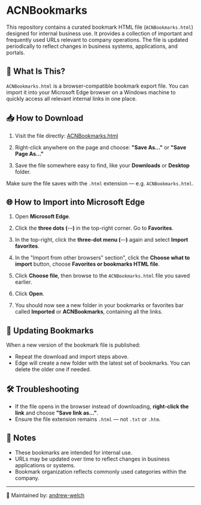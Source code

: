 # ACNBookmarks

This repository contains a curated bookmark HTML file (`ACNBookmarks.html`) designed for internal business use. It provides a collection of important and frequently used URLs relevant to company operations. The file is updated periodically to reflect changes in business systems, applications, and portals.

## 🔗 What Is This?

`ACNBookmarks.html` is a browser-compatible bookmark export file. You can import it into your Microsoft Edge browser on a Windows machine to quickly access all relevant internal links in one place.

## 📥 How to Download

1. Visit the file directly:
   [ACNBookmarks.html](https://github.com/andrew-welch/ACNBookmarks/raw/main/content/ACNBookmarks.html)

2. Right-click anywhere on the page and choose:
   **"Save As..."** or **"Save Page As..."**

3. Save the file somewhere easy to find, like your **Downloads** or **Desktop** folder.

Make sure the file saves with the `.html` extension — e.g. `ACNBookmarks.html`.

## 🌐 How to Import into Microsoft Edge

1. Open **Microsoft Edge**.

1. Click the **three dots (⋯)** in the top-right corner. Go to **Favorites**.

1. In the top-right, click the **three-dot menu (⋯)** again and select **Import favorites**.

1. In the "Import from other browsers" section", click the **Choose what to import** button, choose **Favorites or bookmarks HTML file**.

1. Click **Choose file**, then browse to the `ACNBookmarks.html` file you saved earlier.

7. Click **Open**.

8. You should now see a new folder in your bookmarks or favorites bar called **Imported** or **ACNBookmarks**, containing all the links.

## 🔄 Updating Bookmarks

When a new version of the bookmark file is published:

- Repeat the download and import steps above.
- Edge will create a new folder with the latest set of bookmarks. You can delete the older one if needed.

## 🛠 Troubleshooting

- If the file opens in the browser instead of downloading, **right-click the link** and choose **"Save link as..."**.
- Ensure the file extension remains `.html` — not `.txt` or `.htm`.

## 📌 Notes

- These bookmarks are intended for internal use.
- URLs may be updated over time to reflect changes in business applications or systems.
- Bookmark organization reflects commonly used categories within the company.

---

📁 Maintained by: [andrew-welch](https://github.com/andrew-welch)

